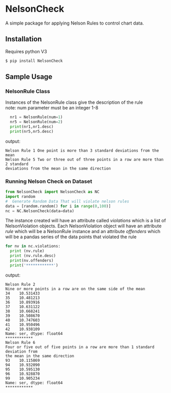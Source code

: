 # NelsonCheck
A simple package for applying Nelson Rules to control chart data.


## Installation
Requires python V3 
```sh
$ pip install NelsonCheck
```

## Sample Usage 

### NelsonRule Class
Instances of the NelsonRule class give the description of the rule\
note: num parameter must be an integer 1-8
```python 
  nr1 = NelsonRule(num=1)
  nr5 = NelsonRule(num=2)
  print(nr1,nr1.desc)
  print(nr5,nr5.desc)
```
output:
```
Nelson Rule 1 One point is more than 3 standard deviations from the mean
Nelson Rule 5 Two or three out of three points in a row are more than 2 standard 
deviations from the mean in the same direction
```

### Running Nelson Check on Dataset
```python
from NelsonCheck import NelsonCheck as NC
import random
#  Generate Random Data That will violate nelson rules
data = [random.random() for i in range(0,100)]
nc = NC.NelsonCheck(data=data)
```
The instance created will have an attribute called *violations*
which is a list of NelsonViolation objects.  Each NelsonViolation object will
have an attribute *rule* which will be a NelsonRule instance and an attribute 
*offenders* which will be a pandas series of the data points that violated the 
rule

```python
for nv in nc.violations:
  print (nv.rule)
  print (nv.rule.desc)
  print(nv.offenders)
  print('************')
```
output:
```
Nelson Rule 2
Nine or more points in a row are on the same side of the mean
34    10.531433
35    10.481213
36    10.893916
37    10.631122
38    10.668241
39    10.508670
40    10.747603
41    10.950496
42    10.938109
Name: ser, dtype: float64
************
Nelson Rule 6
Four or five out of five points in a row are more than 1 standard deviation from 
the mean in the same direction
93    10.115869
94    10.932090
95    10.595130
96    10.928870
99    10.905234
Name: ser, dtype: float64
************
```

